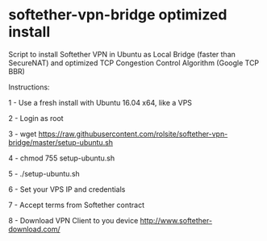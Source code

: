 # softether-vpn-bridge optimized install
Script to install Softether VPN in Ubuntu as Local Bridge (faster than SecureNAT) and optimized TCP Congestion Control Algorithm (Google TCP BBR)

Instructions:

1 - Use a fresh install with Ubuntu 16.04 x64, like a VPS

2 - Login as root

3 - wget https://raw.githubusercontent.com/rolsite/softether-vpn-bridge/master/setup-ubuntu.sh

4 - chmod 755 setup-ubuntu.sh

5 - ./setup-ubuntu.sh

6 - Set your VPS IP and credentials

7 - Accept terms from Softether contract

8 - Download VPN Client to you device http://www.softether-download.com/
